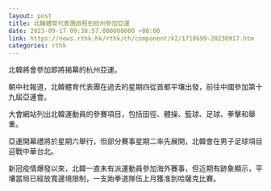 ```yaml
---
layout: post
title: 北韓體育代表團啟程到杭州參加亞運
date: 2023-09-17 09:38:57.000000000 +08:00
link: https://news.rthk.hk/rthk/ch/component/k2/1718699-20230917.htm
categories: rthk
---
```


北韓將會參加即將揭幕的杭州亞運。

朝中社報道，北韓體育代表團在過去的星期四從首都平壤出發，前往中國參加第十九屆亞運會。

大會網站列出北韓運動員的參賽項目，包括田徑、體操、籃球、足球、拳擊和舉重。

亞運開幕禮將於星期六舉行，但部分賽事星期二率先展開，北韓會在男子足球項目迎戰中華台北。

新冠疫情爆發以來，北韓一直未有派運動員參加海外賽事，但近期有跡象顯示，平壤當局已經放寬邊境限制，一支跆拳道隊伍上月獲准到哈薩克比賽。
